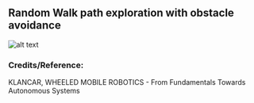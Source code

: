 ## Random Walk path exploration with obstacle avoidance
![alt text](https://github.com/mehhdiii/RRT-Path-Planning-with-Obstacle-Avoidance/blob/main/algo_output.png) 

### Credits/Reference: 
KLANCAR, WHEELED MOBILE ROBOTICS - From Fundamentals Towards Autonomous Systems
